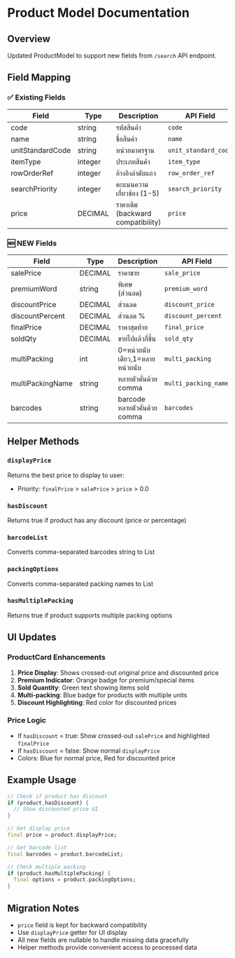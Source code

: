 # Product Model Documentation

## Overview
Updated ProductModel to support new fields from `/search` API endpoint.

## Field Mapping

### ✅ Existing Fields
| Field | Type | Description | API Field |
|-------|------|-------------|-----------|
| code | string | รหัสสินค้า | `code` |
| name | string | ชื่อสินค้า | `name` |
| unitStandardCode | string | หน่วยมาตรฐาน | `unit_standard_code` |
| itemType | integer | ประเภทสินค้า | `item_type` |
| rowOrderRef | integer | อ้างอิงลำดับแถว | `row_order_ref` |
| searchPriority | integer | คะแนนความเกี่ยวข้อง (1-5) | `search_priority` |
| price | DECIMAL | ราคาเดิม (backward compatibility) | `price` |

### 🆕 NEW Fields
| Field | Type | Description | API Field |
|-------|------|-------------|-----------|
| salePrice | DECIMAL | ราคาขาย | `sale_price` |
| premiumWord | string | พิเศษ (ส่วนลด) | `premium_word` |
| discountPrice | DECIMAL | ส่วนลด | `discount_price` |
| discountPercent | DECIMAL | ส่วนลด % | `discount_percent` |
| finalPrice | DECIMAL | ราคาสุดท้าย | `final_price` |
| soldQty | DECIMAL | ขายไปแล้วกี่ชิ้น | `sold_qty` |
| multiPacking | int | 0=หน่วยนับเดียว,1=หลายหน่วยนับ | `multi_packing` |
| multiPackingName | string | หลายตัวคั่นด้วย comma | `multi_packing_name` |
| barcodes | string | barcode หลายตัวคั่นด้วย comma | `barcodes` |

## Helper Methods

### `displayPrice`
Returns the best price to display to user:
- Priority: `finalPrice` > `salePrice` > `price` > 0.0

### `hasDiscount`
Returns true if product has any discount (price or percentage)

### `barcodeList`
Converts comma-separated barcodes string to List<String>

### `packingOptions`
Converts comma-separated packing names to List<String>

### `hasMultiplePacking`
Returns true if product supports multiple packing options

## UI Updates

### ProductCard Enhancements
1. **Price Display**: Shows crossed-out original price and discounted price
2. **Premium Indicator**: Orange badge for premium/special items
3. **Sold Quantity**: Green text showing items sold
4. **Multi-packing**: Blue badge for products with multiple units
5. **Discount Highlighting**: Red color for discounted prices

### Price Logic
- If `hasDiscount` = true: Show crossed-out `salePrice` and highlighted `finalPrice`
- If `hasDiscount` = false: Show normal `displayPrice`
- Colors: Blue for normal price, Red for discounted price

## Example Usage

```dart
// Check if product has discount
if (product.hasDiscount) {
  // Show discounted price UI
}

// Get display price
final price = product.displayPrice;

// Get barcode list
final barcodes = product.barcodeList;

// Check multiple packing
if (product.hasMultiplePacking) {
  final options = product.packingOptions;
}
```

## Migration Notes
- `price` field is kept for backward compatibility
- Use `displayPrice` getter for UI display
- All new fields are nullable to handle missing data gracefully
- Helper methods provide convenient access to processed data
